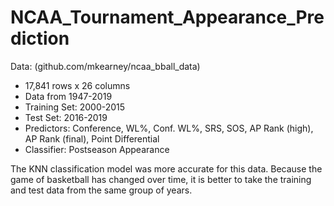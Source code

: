 # NCAA_Tournament_Appearance_Prediction

Data: (github.com/mkearney/ncaa_bball_data)
- 17,841 rows x 26 columns
- Data from 1947-2019
- Training Set: 2000-2015
- Test Set: 2016-2019
- Predictors: Conference, WL%, Conf.
WL%, SRS, SOS, AP Rank (high), AP
Rank (final), Point Differential
- Classifier: Postseason Appearance

The KNN classification model was
more accurate for this data.
Because the game of basketball has
changed over time, it is better to take
the training and test data from the
same group of years.
